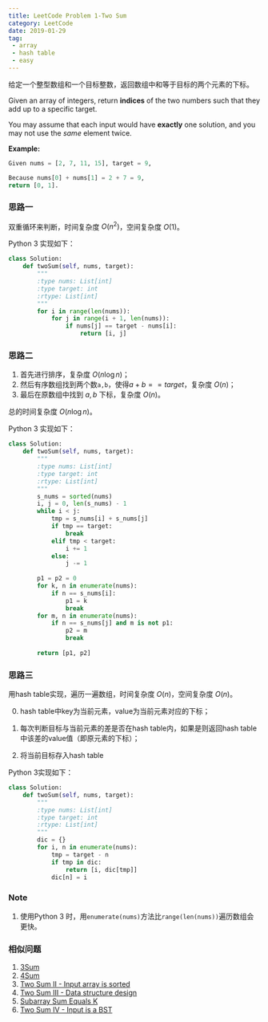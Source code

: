 ```yaml
---
title: LeetCode Problem 1-Two Sum
category: LeetCode
date: 2019-01-29
tag:
 - array
 - hash table
 - easy
---
```


给定一个整型数组和一个目标整数，返回数组中和等于目标的两个元素的下标。

Given an array of integers, return **indices** of the two numbers such that they add up to a specific target.

You may assume that each input would have **exactly** one solution, and you may not use the *same* element twice.

**Example:**

```python
Given nums = [2, 7, 11, 15], target = 9,

Because nums[0] + nums[1] = 2 + 7 = 9,
return [0, 1].
```

### 思路一

双重循环来判断，时间复杂度 $O(n^2)$，空间复杂度 $O(1)$。

Python 3 实现如下：

```python
class Solution:
    def twoSum(self, nums, target):
        """
        :type nums: List[int]
        :type target: int
        :rtype: List[int]
        """
        for i in range(len(nums)):
            for j in range(i + 1, len(nums)):
                if nums[j] == target - nums[i]:
                    return [i, j]
```

### 思路二

1. 首先进行排序，复杂度 $O(n\log n)$；
2. 然后有序数组找到两个数`a,b`，使得$a + b == target$，复杂度 $O(n)$；
3. 最后在原数组中找到 $a, b$ 下标，复杂度 $O(n)$。

总的时间复杂度 $O(n \log n)​$。

Python 3 实现如下：

```python
class Solution:
    def twoSum(self, nums, target):
        """
        :type nums: List[int]
        :type target: int
        :rtype: List[int]
        """
        s_nums = sorted(nums)
        i, j = 0, len(s_nums) - 1
        while i < j:
            tmp = s_nums[i] + s_nums[j]
            if tmp == target:
                break
            elif tmp < target:
                i += 1
            else:
                j -= 1
                
        p1 = p2 = 0
        for k, n in enumerate(nums):
            if n == s_nums[i]:
                p1 = k
                break
        for m, n in enumerate(nums):
            if n == s_nums[j] and m is not p1:
                p2 = m
                break
        
        return [p1, p2]
```

### 思路三

用hash table实现，遍历一遍数组，时间复杂度 $O(n)$，空间复杂度 $O(n)$。

0. hash table中key为当前元素，value为当前元素对应的下标；

1. 每次判断目标与当前元素的差是否在hash table内，如果是则返回hash table中该差的value值（即原元素的下标）；
2. 将当前目标存入hash table

Python 3实现如下：

```python
class Solution:
    def twoSum(self, nums, target):
        """
        :type nums: List[int]
        :type target: int
        :rtype: List[int]
        """
        dic = {}
        for i, n in enumerate(nums):
            tmp = target - n
            if tmp in dic:
                return [i, dic[tmp]]
            dic[n] = i
```

### Note

1. 使用Python 3 时，用`enumerate(nums)`方法比`range(len(nums))`遍历数组会更快。

### 相似问题

1. [3Sum](https://wendellgul.github.io/leetcode/2019/02/25/LeetCode-Problem-15-3Sum/)
2. [4Sum](https://leetcode.com/problems/4sum/)
3. [Two Sum II - Input array is sorted](https://leetcode.com/problems/two-sum-ii-input-array-is-sorted/)
4. [Two Sum III - Data structure design](https://leetcode.com/problems/two-sum-iii-data-structure-design/)
5. [Subarray Sum Equals K](https://leetcode.com/problems/subarray-sum-equals-k/)
6. [Two Sum IV - Input is a BST](https://leetcode.com/problems/two-sum-iv-input-is-a-bst/)

